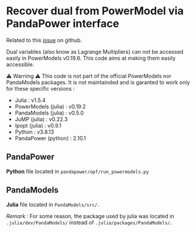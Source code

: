 # Recover dual from PowerModel via PandaPower interface

Related to this [issue](https://github.com/lanl-ansi/PowerModels.jl/issues/409#issuecomment-1232967313) on github.

Dual variables (also know as Lagrange Multipliers) can not be accessed easily in PowerModels v0.19.6.
This code aims at making them easily accessible.

:warning: Warning :warning: 
This code is not part of the official PowerModels nor PandaModels packages.
It is not maintainded and is garanted to work only for these specific versions :
- Julia : v1.5.4
- PowerModels (julia) : v0.19.2
- PandaModels (julia) : v0.5.0
- JuMP (julia) : v0.22.3
- Ipopt (julia) : v0.9.1
- Python : v3.8.13
- PandaPower (python) : 2.10.1

## PandaPower
**Python** file located in ```pandapower/opf/run_powermodels.py```

## PandaModels
**Julia** file located in ```PandaModels/src/```.

*Remark :*
For some reason, the package used by julia was located in ```.julia/dev/PandaModels/``` instead of ```.julia/packages/PandaModels/```.